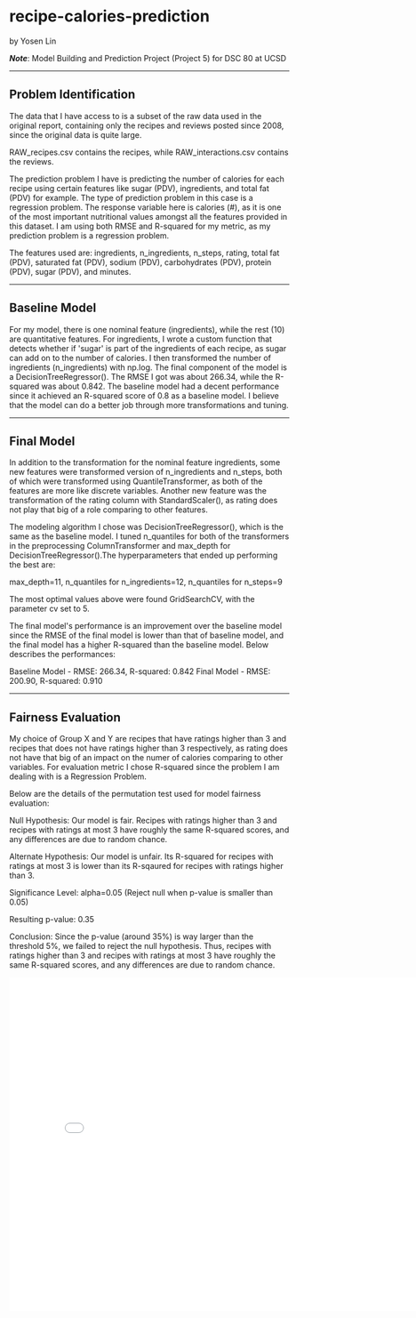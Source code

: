 # recipe-calories-prediction

by Yosen Lin

***Note***: Model Building and Prediction Project (Project 5) for DSC 80 at UCSD

---

## Problem Identification

The data that I have access to is a subset of the raw data used in the original report, containing only the recipes and reviews posted since 2008, since the original data is quite large.

RAW_recipes.csv contains the recipes, while RAW_interactions.csv contains the reviews.

The prediction problem I have is predicting the number of calories for each recipe using certain features like sugar (PDV), ingredients, and total fat (PDV) for example. The type of prediction problem in this case is a regression problem. The response variable here is calories (#), as it is one of the most important nutritional values amongst all the features provided in this dataset. I am using both RMSE and R-squared for my metric, as my prediction problem is a regression problem.

The features used are: ingredients, n_ingredients, n_steps, rating, total fat (PDV), saturated fat (PDV), sodium (PDV), carbohydrates (PDV), protein (PDV), sugar (PDV), and minutes.

---

## Baseline Model

For my model, there is one nominal feature (ingredients), while the rest (10) are quantitative features. For ingredients, I wrote a custom function that detects whether if 'sugar' is part of the ingredients of each recipe, as sugar can add on to the number of calories. I then transformed the number of ingredients (n_ingredients) with np.log. The final component of the model is a DecisionTreeRegressor(). The RMSE I got was about 266.34, while the R-squared was about 0.842. The baseline model had a decent performance since it achieved an R-squared score of 0.8 as a baseline model. I believe that the model can do a better job through more transformations and tuning.

---

## Final Model
In addition to the transformation for the nominal feature ingredients, some new features were transformed version of n_ingredients and n_steps, both of which were transformed using QuantileTransformer, as both of the features are more like discrete variables. Another new feature was the transformation of the rating column with StandardScaler(), as rating does not play that big of a role comparing to other features.

The modeling algorithm I chose was DecisionTreeRegressor(), which is the same as the baseline model. I tuned n_quantiles for both of the transformers in the preprocessing ColumnTransformer and max_depth for DecisionTreeRegressor().The hyperparameters that ended up performing the best are: 

max_depth=11, n_quantiles for n_ingredients=12, n_quantiles for n_steps=9

The most optimal values above were found GridSearchCV, with the parameter cv set to 5. 

The final model's performance is an improvement over the baseline model since the RMSE of the final model is lower than that of baseline model, and the final model has a higher R-squared than the baseline model. Below describes the performances:

Baseline Model - RMSE: 266.34, R-squared: 0.842
Final Model - RMSE: 200.90, R-squared: 0.910

---

## Fairness Evaluation

My choice of Group X and Y are recipes that have ratings higher than 3 and recipes that does not have ratings higher than 3 respectively, as rating does not have that big of an impact on the numer of calories comparing to other variables. For evaluation metric I chose R-squared since the problem I am dealing with is a Regression Problem. 

Below are the details of the permutation test used for model fairness evaluation:

Null Hypothesis: Our model is fair. Recipes with ratings higher than 3 and recipes with ratings at most 3 have roughly the same R-squared scores, and any differences are due to random chance.

Alternate Hypothesis: Our model is unfair. Its R-squared for recipes with ratings at most 3 is lower than its R-sqaured for recipes with ratings higher than 3.

Significance Level: alpha=0.05 (Reject null when p-value is smaller than 0.05)

Resulting p-value: 0.35

Conclusion: 
Since the p-value (around 35%) is way larger than the threshold 5%, we failed to reject the null hypothesis. Thus, recipes with ratings higher than 3 and recipes with ratings at most 3 have roughly the same R-squared scores, and any differences are due to random chance.

<iframe src="assets/fairness_hypo_test.html" width=800 height=600 frameBorder=0></iframe>